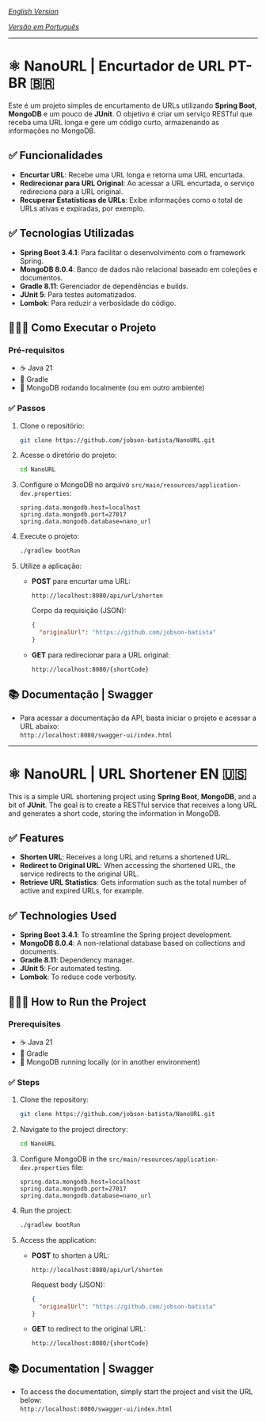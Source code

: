 _[English Version](#nanourl--url-shortener-en-)_

_[Versão em Português](#nanourl--encurtador-de-url-pt-br-)_

---

# ⚛️ NanoURL | Encurtador de URL PT-BR 🇧🇷

Este é um projeto simples de encurtamento de URLs utilizando **Spring Boot**, **MongoDB** e um pouco de **JUnit**. O objetivo é criar um serviço RESTful que receba uma URL longa e gere um código curto, armazenando as informações no MongoDB.  

## ✅ Funcionalidades  

- **Encurtar URL**: Recebe uma URL longa e retorna uma URL encurtada.  
- **Redirecionar para URL Original**: Ao acessar a URL encurtada, o serviço redireciona para a URL original.  
- **Recuperar Estatísticas de URLs**: Exibe informações como o total de URLs ativas e expiradas, por exemplo.  

## ✅ Tecnologias Utilizadas  

- **Spring Boot 3.4.1**: Para facilitar o desenvolvimento com o framework Spring.  
- **MongoDB 8.0.4**: Banco de dados não relacional baseado em coleções e documentos.  
- **Gradle 8.11**: Gerenciador de dependências e builds.  
- **JUnit 5**: Para testes automatizados.  
- **Lombok**: Para reduzir a verbosidade do código.  

## 🏃🏻‍♂️ Como Executar o Projeto  

### Pré-requisitos  

- ☕️ Java 21  
- 🐘 Gradle  
- 🎲 MongoDB rodando localmente (ou em outro ambiente)  

### ✅ Passos  

1. Clone o repositório:  
   ```bash
   git clone https://github.com/jobson-batista/NanoURL.git
   ```  

2. Acesse o diretório do projeto:  
   ```bash
   cd NanoURL
   ```  

3. Configure o MongoDB no arquivo `src/main/resources/application-dev.properties`:  
   ```properties
   spring.data.mongodb.host=localhost
   spring.data.mongodb.port=27017
   spring.data.mongodb.database=nano_url
   ```  

4. Execute o projeto:  
   ```bash
   ./gradlew bootRun
   ```  

5. Utilize a aplicação:  
   - **POST** para encurtar uma URL:  
     ```
     http://localhost:8080/api/url/shorten
     ```
     Corpo da requisição (JSON):  
     ```json
     {
       "originalUrl": "https://github.com/jobson-batista"
     }
     ```  

   - **GET** para redirecionar para a URL original:  
     ```
     http://localhost:8080/{shortCode}
     ```  

## 📚 Documentação | Swagger  

* Para acessar a documentação da API, basta iniciar o projeto e acessar a URL abaixo:  
```http://localhost:8080/swagger-ui/index.html```  

----

# ⚛️ NanoURL | URL Shortener EN 🇺🇸

This is a simple URL shortening project using **Spring Boot**, **MongoDB**, and a bit of **JUnit**. The goal is to create a RESTful service that receives a long URL and generates a short code, storing the information in MongoDB.  

## ✅ Features  

- **Shorten URL**: Receives a long URL and returns a shortened URL.  
- **Redirect to Original URL**: When accessing the shortened URL, the service redirects to the original URL.  
- **Retrieve URL Statistics**: Gets information such as the total number of active and expired URLs, for example.  

## ✅ Technologies Used  

- **Spring Boot 3.4.1**: To streamline the Spring project development.  
- **MongoDB 8.0.4**: A non-relational database based on collections and documents.  
- **Gradle 8.11**: Dependency manager.  
- **JUnit 5**: For automated testing.  
- **Lombok**: To reduce code verbosity.  

## 🏃🏻‍♂️ How to Run the Project  

### Prerequisites  

- ☕️ Java 21  
- 🐘 Gradle  
- 🎲 MongoDB running locally (or in another environment)  

### ✅ Steps  

1. Clone the repository:  
   ```bash
   git clone https://github.com/jobson-batista/NanoURL.git
   ```  

2. Navigate to the project directory:  
   ```bash
   cd NanoURL
   ```  

3. Configure MongoDB in the `src/main/resources/application-dev.properties` file:  
   ```properties
   spring.data.mongodb.host=localhost
   spring.data.mongodb.port=27017
   spring.data.mongodb.database=nano_url
   ```  

4. Run the project:  
   ```bash
   ./gradlew bootRun
   ```  

5. Access the application:  
   - **POST** to shorten a URL:  
     ```
     http://localhost:8080/api/url/shorten
     ```
     Request body (JSON):  
     ```json
     {
       "originalUrl": "https://github.com/jobson-batista"
     }
     ```  

   - **GET** to redirect to the original URL:  
     ```
     http://localhost:8080/{shortCode}
     ```  

## 📚 Documentation | Swagger  

* To access the documentation, simply start the project and visit the URL below:  
```http://localhost:8080/swagger-ui/index.html```  
